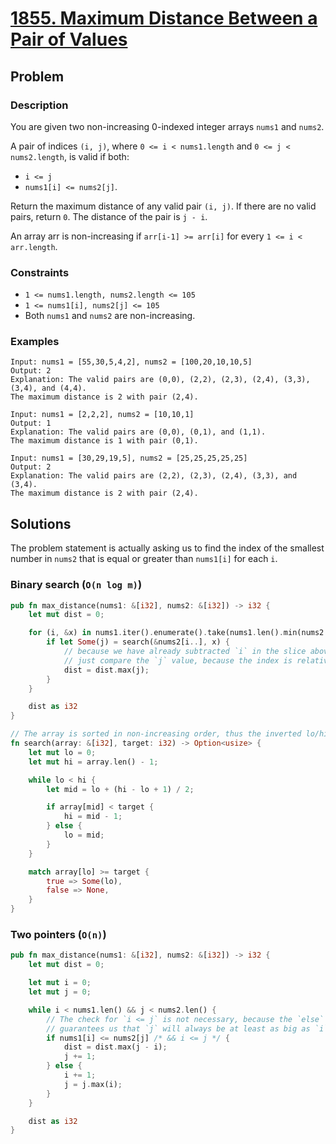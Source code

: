 # [1855. Maximum Distance Between a Pair of Values](https://leetcode.com/problems/maximum-distance-between-a-pair-of-values/)

## Problem

### Description

You are given two non-increasing 0-indexed integer arrays `nums1` and `nums2`.

A pair of indices `(i, j)`, where `0 <= i < nums1.length`
and `0 <= j < nums2.length`, is valid if both:

* `i <= j`
* `nums1[i] <= nums2[j]`.

Return the maximum distance of any valid pair `(i, j)`. If there are no valid
pairs, return `0`. The distance of the pair is `j - i`.

An array arr is non-increasing if `arr[i-1] >= arr[i]` for
every `1 <= i < arr.length`.

### Constraints

* `1 <= nums1.length, nums2.length <= 105`
* `1 <= nums1[i], nums2[j] <= 105`
* Both `nums1` and `nums2` are non-increasing.

### Examples

```text
Input: nums1 = [55,30,5,4,2], nums2 = [100,20,10,10,5]
Output: 2
Explanation: The valid pairs are (0,0), (2,2), (2,3), (2,4), (3,3), (3,4), and (4,4).
The maximum distance is 2 with pair (2,4).
```

```text
Input: nums1 = [2,2,2], nums2 = [10,10,1]
Output: 1
Explanation: The valid pairs are (0,0), (0,1), and (1,1).
The maximum distance is 1 with pair (0,1).
```

```text
Input: nums1 = [30,29,19,5], nums2 = [25,25,25,25,25]
Output: 2
Explanation: The valid pairs are (2,2), (2,3), (2,4), (3,3), and (3,4).
The maximum distance is 2 with pair (2,4).
```

## Solutions

The problem statement is actually asking us to find the index of the smallest
number in `nums2` that is equal or greater than `nums1[i]` for each `i`.

### Binary search (`O(n log m)`)

```rust
pub fn max_distance(nums1: &[i32], nums2: &[i32]) -> i32 {
    let mut dist = 0;

    for (i, &x) in nums1.iter().enumerate().take(nums1.len().min(nums2.len())) {
        if let Some(j) = search(&nums2[i..], x) {
            // because we have already subtracted `i` in the slice above, we 
            // just compare the `j` value, because the index is relative to `i`
            dist = dist.max(j);
        }
    }

    dist as i32
}

// The array is sorted in non-increasing order, thus the inverted lo/hi updates
fn search(array: &[i32], target: i32) -> Option<usize> {
    let mut lo = 0;
    let mut hi = array.len() - 1;

    while lo < hi {
        let mid = lo + (hi - lo + 1) / 2;

        if array[mid] < target {
            hi = mid - 1;
        } else {
            lo = mid;
        }
    }

    match array[lo] >= target {
        true => Some(lo),
        false => None,
    }
}
```

### Two pointers (`O(n)`)

```rust
pub fn max_distance(nums1: &[i32], nums2: &[i32]) -> i32 {
    let mut dist = 0;

    let mut i = 0;
    let mut j = 0;

    while i < nums1.len() && j < nums2.len() {
        // The check for `i <= j` is not necessary, because the `else` statement
        // guarantees us that `j` will always be at least as big as `i`
        if nums1[i] <= nums2[j] /* && i <= j */ {
            dist = dist.max(j - i);
            j += 1;
        } else {
            i += 1;
            j = j.max(i);
        }
    }

    dist as i32
}
```